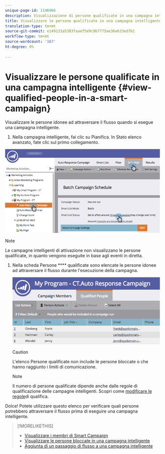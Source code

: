 ```yaml
---
unique-page-id: 1146966
description: Visualizzazione di persone qualificate in una campagna intelligente - Documenti Marketo - Documentazione prodotto
title: Visualizzare le persone qualificate in una campagna intelligente
translation-type: tm+mt
source-git-commit: e149133a5383faaef5e9c9b7775ae36e633ed7b1
workflow-type: tm+mt
source-wordcount: '167'
ht-degree: 0%

---
```



# Visualizzare le persone qualificate in una campagna intelligente {#view-qualified-people-in-a-smart-campaign}

Visualizzare le persone idonee ad attraversare il flusso quando si esegue una campagna intelligente.

1. Nella campagna intelligente, fai clic su Pianifica. In Stato elenco avanzato, fate clic sul primo collegamento.

![](assets/qualifedpeople-hands.png)

>[!NOTE]
>
>Le campagne intelligenti di attivazione non visualizzano le persone qualificate, in quanto vengono eseguite in base agli eventi in diretta.

1. Nella scheda Persone **** qualificate sono elencate le persone idonee ad attraversare il flusso durante l&#39;esecuzione della campagna.

   ![](assets/qualifiedpeople-tab.png)

   >[!CAUTION]
   >
   >L&#39;elenco Persone qualificate non include le persone bloccate o che hanno raggiunto i limiti di comunicazione.

   >[!NOTE]
   >
   >Il numero di persone qualificate dipende anche dalle regole di qualificazione delle campagne intelligenti. Scopri come [modificare le regole](../../../../product-docs/core-marketo-concepts/smart-campaigns/using-smart-campaigns/edit-qualification-rules-in-a-smart-campaign.md)di qualifica.

Dolce! Potete utilizzare questo elenco per verificare quali persone potrebbero attraversare il flusso prima di eseguire una campagna intelligente.

>[!MORELIKETHIS]
>
>* [Visualizzare i membri di Smart Campaign](view-smart-campaign-members.md)
>* [Visualizzare le persone bloccate in una campagna intelligente](view-blocked-people-in-a-smart-campaign.md)
>* [Aggiunta di un passaggio di flusso a una campagna intelligente](../../../../product-docs/core-marketo-concepts/smart-campaigns/flow-actions/add-a-flow-step-to-a-smart-campaign.md)

>



